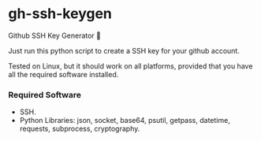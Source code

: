 # gh-ssh-keygen
Github SSH Key Generator :closed_lock_with_key:

Just run this python script to create a SSH key for your github account.

Tested on Linux, but it should work on all platforms, provided that you have all the required
software installed.

### Required Software

* SSH.
* Python Libraries: json, socket, base64, psutil, getpass, datetime, requests, subprocess, cryptography.


